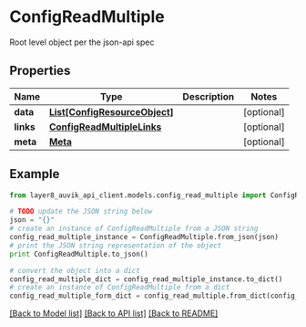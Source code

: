 # ConfigReadMultiple

Root level object per the json-api spec

## Properties
Name | Type | Description | Notes
------------ | ------------- | ------------- | -------------
**data** | [**List[ConfigResourceObject]**](ConfigResourceObject.md) |  | [optional] 
**links** | [**ConfigReadMultipleLinks**](ConfigReadMultipleLinks.md) |  | [optional] 
**meta** | [**Meta**](Meta.md) |  | [optional] 

## Example

```python
from layer8_auvik_api_client.models.config_read_multiple import ConfigReadMultiple

# TODO update the JSON string below
json = "{}"
# create an instance of ConfigReadMultiple from a JSON string
config_read_multiple_instance = ConfigReadMultiple.from_json(json)
# print the JSON string representation of the object
print ConfigReadMultiple.to_json()

# convert the object into a dict
config_read_multiple_dict = config_read_multiple_instance.to_dict()
# create an instance of ConfigReadMultiple from a dict
config_read_multiple_form_dict = config_read_multiple.from_dict(config_read_multiple_dict)
```
[[Back to Model list]](../README.md#documentation-for-models) [[Back to API list]](../README.md#documentation-for-api-endpoints) [[Back to README]](../README.md)


